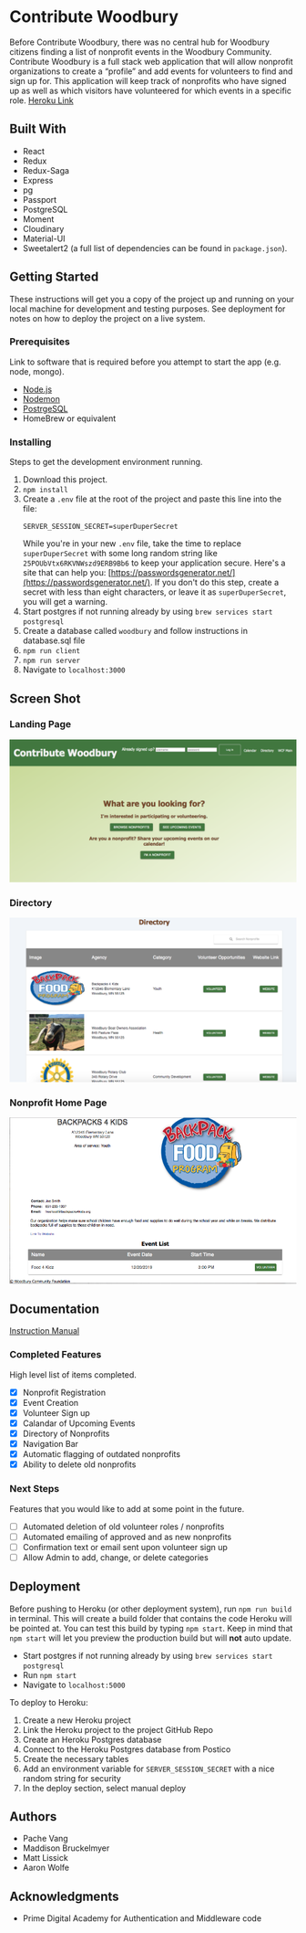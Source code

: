 # Contribute Woodbury

Before Contribute Woodbury, there was no central hub for Woodbury citizens finding a list of nonprofit events in the Woodbury Community.  Contribute Woodbury is a full stack web application that will allow nonprofit organizations to create a “profile” and add events for volunteers to find and sign up for.  This application will keep track of nonprofits who have signed up as well as which visitors have volunteered for which events in a specific role.
[Heroku Link](https://dry-shore-26951.herokuapp.com/#/home)

## Built With
- React 
- Redux 
- Redux-Saga
- Express 
- pg
- Passport 
- PostgreSQL 
- Moment
- Cloudinary
- Material-UI
- Sweetalert2
(a full list of dependencies can be found in `package.json`).

## Getting Started

These instructions will get you a copy of the project up and running on your local machine for development and testing purposes. See deployment for notes on how to deploy the project on a live system.

### Prerequisites

Link to software that is required before you attempt to start the app (e.g. node, mongo).

- [Node.js](https://nodejs.org/en/)
- [Nodemon](https://nodemon.io/)
- [PostrgeSQL](https://www.postgresql.org/)
- HomeBrew or equivalent


### Installing

Steps to get the development environment running.

1. Download this project.
2. `npm install`
3. Create a `.env` file at the root of the project and paste this line into the file:
    ```
    SERVER_SESSION_SECRET=superDuperSecret
    ```
    While you're in your new `.env` file, take the time to replace `superDuperSecret` with some long random string like `25POUbVtx6RKVNWszd9ERB9Bb6` to keep your application secure. Here's a site that can help you: [https://passwordsgenerator.net/](https://passwordsgenerator.net/). If you don't do this step, create a secret with less than eight characters, or leave it as `superDuperSecret`, you will get a warning.
4. Start postgres if not running already by using `brew services start postgresql`
5. Create a database called `woodbury` and follow instructions in database.sql file
5. `npm run client`
6. `npm run server`
7. Navigate to `localhost:3000`

## Screen Shot

### Landing Page
![](public/LandingPage.png)

### Directory
![](public/Directory.png)

### Nonprofit Home Page
![](public/NonprofitHomePage.png)

## Documentation

[Instruction Manual](https://docs.google.com/document/d/1OoMvo5TmFI8Na4KvjQ3y4Z3gBfJ_0Uz0dyl7M1PS19I/edit?usp=sharing)

### Completed Features

High level list of items completed.

- [x] Nonprofit Registration
- [x] Event Creation
- [x] Volunteer Sign up
- [x] Calandar of Upcoming Events
- [x] Directory of Nonprofits
- [x] Navigation Bar
- [x] Automatic flagging of outdated nonprofits
- [x] Ability to delete old nonprofits

### Next Steps

Features that you would like to add at some point in the future.

- [ ] Automated deletion of old volunteer roles / nonprofits
- [ ] Automated emailing of approved and as new nonprofits
- [ ] Confirmation text or email sent upon volunteer sign up
- [ ] Allow Admin to add, change, or delete categories

## Deployment

Before pushing to Heroku (or other deployment system), run `npm run build` in terminal. This will create a build folder that contains the code Heroku will be pointed at. You can test this build by typing `npm start`. Keep in mind that `npm start` will let you preview the production build but will **not** auto update.

* Start postgres if not running already by using `brew services start postgresql`
* Run `npm start`
* Navigate to `localhost:5000`

To deploy to Heroku:

1. Create a new Heroku project
2. Link the Heroku project to the project GitHub Repo
3. Create an Heroku Postgres database
4. Connect to the Heroku Postgres database from Postico
5. Create the necessary tables
6. Add an environment variable for `SERVER_SESSION_SECRET` with a nice random string for security
7. In the deploy section, select manual deploy

## Authors

* Pache Vang
* Maddison Bruckelmyer
* Matt Lissick
* Aaron Wolfe

## Acknowledgments

* Prime Digital Academy for Authentication and Middleware code

